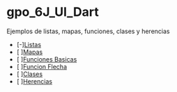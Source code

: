 # gpo_6J_Ul_Dart
Ejemplos de listas, mapas, funciones, clases y herencias
- [-][Listas](https://dartpad.dartlang.org/43acf5e7ccd41ce889cfddf3ce72b088)
- [ ][Mapas](https://dartpad.dartlang.org/fa4c01899f9589d40a1c57dce94b7434)
- [ ][Funciones Basicas](https://dartpad.dartlang.org/27d23421fbaf3dde255341c5a5a93818)
- [ ][Funcion Flecha](https://dartpad.dartlang.org/845ee9aeb4976cd5cb724a5d5213f6fc)
- [ ][Clases](https://dartpad.dartlang.org/a6d377433a63091ab491dde8198d32c1)
- [ ][Herencias](https://dartpad.dartlang.org/498ae483edece5a6975610f6b8119142)
